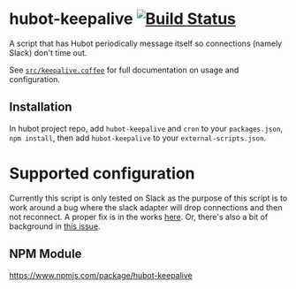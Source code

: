 # hubot-keepalive [![Build Status](https://travis-ci.org/nibroc/hubot-keepalive.svg?branch=master)](https://travis-ci.org/nibroc/hubot-keepalive)

A script that has Hubot periodically message itself so connections (namely Slack) don't time out.

See [`src/keepalive.coffee`](src/keepalive.coffee) for full documentation on usage and configuration.

## Installation

In hubot project repo, add `hubot-keepalive` and `cron` to your `packages.json`, `npm install`,
then add `hubot-keepalive` to your `external-scripts.json`.

# Supported configuration

Currently this script is only tested on Slack as the purpose of this script is to work around
a bug where the slack adapter will drop connections and then not reconnect. A proper fix is in
the works [here](https://github.com/slackhq/hubot-slack/issues/203). Or, there's also a bit of
background in [this issue](https://github.com/github/hubot/issues/1013).

## NPM Module

https://www.npmjs.com/package/hubot-keepalive
